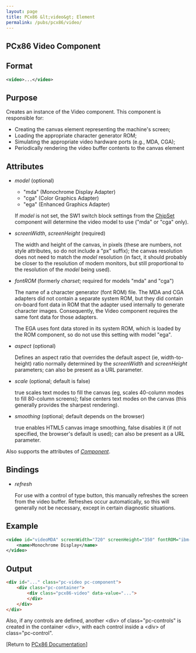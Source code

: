 ```yaml
---
layout: page
title: PCx86 &lt;video&gt; Element
permalink: /pubs/pcx86/video/
---
```


PCx86 Video Component
---------------------

Format
------

```xml
<video>...</video>
```

Purpose
-------

Creates an instance of the Video component. This component is responsible for:

- Creating the canvas element representing the machine's screen;
- Loading the appropriate character generator ROM;
- Simulating the appropriate video hardware ports (e.g., MDA, CGA);
- Periodically rendering the video buffer contents to the canvas element

Attributes
----------

 * *model* (optional)

	* "mda" (Monochrome Display Adapter)
	* "cga" (Color Graphics Adapter)
	* "ega" (Enhanced Graphics Adapter)

	If *model* is not set, the SW1 switch block settings from the [ChipSet](/pubs/pcx86/chipset/) component will
	determine the video model to use ("mda" or "cga" only).
	
 *  *screenWidth*, *screenHeight* (required)
 
	The width and height of the canvas, in pixels (these are numbers, not style attributes, so do not include
	a "px" suffix); the canvas resolution does not need to match the *model* resolution (in fact, it should probably
	be closer to the resolution of modern monitors, but still proportional to the resolution of the *model* being used).
	
 * *fontROM* (formerly *charset*; required for models "mda" and "cga")
 
	The name of a character generator (font ROM) file. The MDA and CGA adapters did not contain a separate
	system ROM, but they did contain on-board font data in ROM that the adapter used internally to generate character
	images. Consequently, the Video component requires the same font data for those adapters.
	
	The EGA uses font data stored in its system ROM, which is loaded by the ROM component, so do not use this
	setting with model "ega".

 * *aspect* (optional)
 
	Defines an aspect ratio that overrides the default aspect (ie, width-to-height) ratio normally determined
	by the *screenWidth* and *screenHeight* parameters; can also be present as a URL parameter.
	
 * *scale* (optional; default is false)
 
	true scales text modes to fill the canvas (eg, scales 40-column modes to fill 80-column screens);
	false centers text modes on the canvas (this generally provides the sharpest rendering).
	
 * *smoothing* (optional; default depends on the browser)
 
	true enables HTML5 canvas image smoothing, false disables it (if not specified, the browser's default is used);
	can also be present as a URL parameter.
	
Also supports the attributes of *[Component](/pubs/pcx86/component/)*.

Bindings
--------

 * *refresh*
 
	For use with a control of type button, this manually refreshes the screen from the video buffer.
	Refreshes occur automatically, so this will generally not be necessary, except in certain diagnostic situations.

Example
-------

```xml
<video id="videoMDA" screenWidth="720" screenHeight="350" fontROM="ibm-mda-cga.json" scale="true">
    <name>Monochrome Display</name>
</video>
```

Output
------

```html
<div id="..." class="pc-video pc-component">
    <div class="pc-container">
        <div class="pcx86-video" data-value="...">
        </div>
    </div>
</div>
```

Also, if any controls are defined, another &lt;div&gt; of class="pc-controls" is created in the container &lt;div&gt;,
with each control inside a &lt;div&gt; of class="pc-control".

[Return to [PCx86 Documentation](..)]
